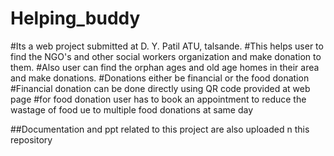﻿# Helping_buddy
#Its a web project submitted at D. Y. Patil ATU, talsande.
#This helps user to find the NGO's and other social workers organization and make donation to them.
#Also user can find the orphan ages and old age homes in their area and make donations.
#Donations  either be financial or the food donation
#Financial donation can be done directly using QR code provided at web page
#for food donation user has to book an appointment to reduce the wastage of food ue to multiple food donations at same day


##Documentation and ppt related to this project are also uploaded n this repository
